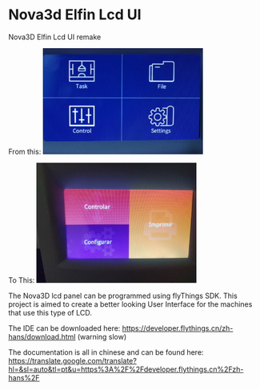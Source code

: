 # Nova3d Elfin Lcd UI
Nova3D Elfin Lcd UI remake

From this:
![preform_diagnostics_mode](images/before.JPG)

To This:
![preform_diagnostics_mode](images/after.jpg)

The Nova3D lcd panel can be programmed using flyThings SDK.
This project is aimed to create a better looking User Interface for the machines that use this type of LCD.

The IDE can be downloaded here: https://developer.flythings.cn/zh-hans/download.html (warning slow)

The documentation is all in chinese and can be found here: https://translate.google.com/translate?hl=&sl=auto&tl=pt&u=https%3A%2F%2Fdeveloper.flythings.cn%2Fzh-hans%2F


